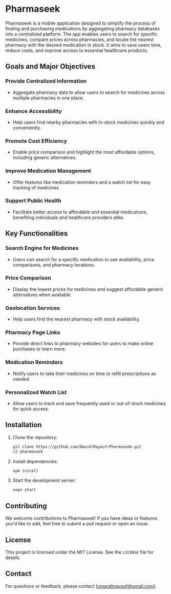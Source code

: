 # Pharmaseek

Pharmaseek is a mobile application designed to simplify the process of finding and purchasing medications by aggregating pharmacy databases into a centralized platform. The app enables users to search for specific medicines, compare prices across pharmacies, and locate the nearest pharmacy with the desired medication in stock. It aims to save users time, reduce costs, and improve access to essential healthcare products.

## Goals and Major Objectives

### Provide Centralized Information
- Aggregate pharmacy data to allow users to search for medicines across multiple pharmacies in one place.

### Enhance Accessibility
- Help users find nearby pharmacies with in-stock medicines quickly and conveniently.

### Promote Cost Efficiency
- Enable price comparison and highlight the most affordable options, including generic alternatives.

### Improve Medication Management
- Offer features like medication reminders and a watch list for easy tracking of medicines.

### Support Public Health
- Facilitate better access to affordable and essential medications, benefiting individuals and healthcare providers alike.

## Key Functionalities

### Search Engine for Medicines
- Users can search for a specific medication to see availability, price comparisons, and pharmacy locations.

### Price Comparison
- Display the lowest prices for medicines and suggest affordable generic alternatives when available.

### Geolocation Services
- Help users find the nearest pharmacy with stock availability.

### Pharmacy Page Links
- Provide direct links to pharmacy websites for users to make online purchases or learn more.

### Medication Reminders
- Notify users to take their medicines on time or refill prescriptions as needed.

### Personalized Watch List
- Allow users to track and save frequently used or out-of-stock medicines for quick access.

## Installation

1. Clone the repository:
   ```bash
   git clone https://github.com/OmarAlMayouf/Pharmaseek.git
   cd pharmaseek
   ```

2. Install dependencies:
   ```bash
   npm install
   ```

3. Start the development server:
   ```bash
   expo start
   ```

## Contributing

We welcome contributions to Pharmaseek! If you have ideas or features you'd like to add, feel free to submit a pull request or open an issue.

## License

This project is licensed under the MIT License. See the `LICENSE` file for details.

## Contact

For questions or feedback, please contact [omaralmayouf@gmail.com].

